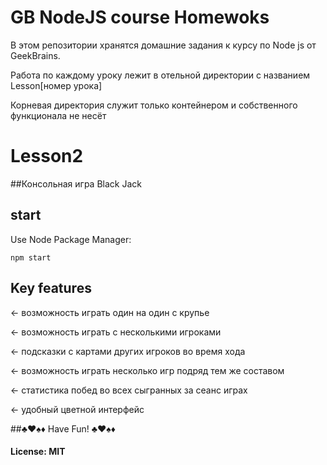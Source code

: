 # GB NodeJS course Homewoks

В этом репозитории хранятся домашние задания к курсу по Node js от GeekBrains.

Работа по каждому уроку лежит в отельной директории с названием Lesson[номер урока]

Корневая директория служит только контейнером и собственного функционала не несёт 


# Lesson2

##Консольная игра Black Jack

## start

Use Node Package Manager:

    npm start


## Key features

← возможность играть один на один с крупье 

← возможность играть с несколькими игроками

← подсказки с картами других игроков во время хода

← возможность играть несколько игр подряд тем же составом

← статистика побед во всех сыгранных за сеанс играх

← удобный цветной интерфейс


##♣♥♠♦ Have Fun! ♣♥♠♦

#### License: MIT